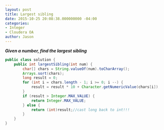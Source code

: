 ```yaml
---
layout: post
title: Largest sibling
date: 2015-10-25 20:08:38.000000000 -04:00
categories:
- Integer
- Cloudera OA
author: Jason
---
```

<p><strong><em>Given a number, find the largest sibling</em></strong></p>

``` java
public class solution {
    public int largestSibling(int num) {
        char[] chars = String.valueOf(num).toCharArray();
        Arrays.sort(chars);
        long result = 0;
        for (int i = chars.length - 1; i >= 0; i --) {
            result = result * 10 + Character.getNumericValue(chars[i]);
        }
        if (result > Integer.MAX_VALUE) {
            return Integer.MAX_VALUE;
        } else {
            return (int)result;//cast long back to int!!!
        }
    }
}
```
